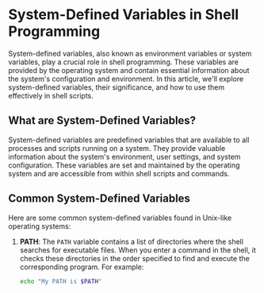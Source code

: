 
# System-Defined Variables in Shell Programming

System-defined variables, also known as environment variables or system variables, play a crucial role in shell programming. These variables are provided by the operating system and contain essential information about the system's configuration and environment. In this article, we'll explore system-defined variables, their significance, and how to use them effectively in shell scripts.

## What are System-Defined Variables?

System-defined variables are predefined variables that are available to all processes and scripts running on a system. They provide valuable information about the system's environment, user settings, and system configuration. These variables are set and maintained by the operating system and are accessible from within shell scripts and commands.

## Common System-Defined Variables

Here are some common system-defined variables found in Unix-like operating systems:

1. **PATH**: The `PATH` variable contains a list of directories where the shell searches for executable files. When you enter a command in the shell, it checks these directories in the order specified to find and execute the corresponding program. For example:

   ```bash
   echo "My PATH is $PATH"
